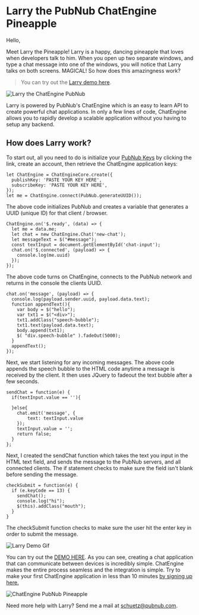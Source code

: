 # Larry the PubNub ChatEngine Pineapple
Hello,

Meet Larry the Pineapple!  Larry is a happy, dancing pineapple that loves when developers talk to him.  When you open up two separate windows, and type a chat message into one of the windows, you will notice that Larry talks on both screens. MAGICAL!   So how does this amazingness work?

> You can try out the [Larry demo here](https://jordanschuetz.github.io/Larry-the-PubNub-ChatEngine-Pineapple/).

![Larry the ChatEngine PubNub](https://i.imgur.com/H3IubTE.png)

Larry is powered by PubNub's ChatEngine which is an easy to learn API to create powerful chat applications.  In only a few lines of code, ChatEngine allows you to rapidly develop a scalable application without you having to setup any backend.  

## How does Larry work?

To start out, all you need to do is initialize your [PubNub Keys](https://www.pubnub.com/docs/tutorials/chatengine#step-one-pubnub-keys) by clicking the link, create an account, then retrieve the ChatEngine application keys:

```
let ChatEngine = ChatEngineCore.create({
  publishKey: 'PASTE YOUR KEY HERE',
  subscribeKey: 'PASTE YOUR KEY HERE',
});
let me = ChatEngine.connect(PubNub.generateUUID());
```
The above code initializes PubNub and creates a variable that generates a UUID (unique ID) for that client / browser.  

```
ChatEngine.on('$.ready', (data) => {
  let me = data.me;
  let chat = new ChatEngine.Chat('new-chat');
  let messageText = $("#message");
  const textInput = document.getElementById('chat-input');
  chat.on('$.connected', (payload) => {
    console.log(me.uuid)
  });
});
```
The above code turns on ChatEngine, connects to the PubNub network and returns in the console the clients UUID.

```
chat.on('message', (payload) => {
  console.log(payload.sender.uuid, payload.data.text);
  function appendText(){
    var body = $("hello");
    var txt1 = $("<div>");
    txt1.addClass("speech-bubble");
    txt1.text(payload.data.text);
    body.append(txt1);
    $( "div.speech-bubble" ).fadeOut(5000);
  }
  appendText();
});
```
Next, we start listening for any incoming messages.  The above code appends the speech bubble to the HTML code anytime a message is received by the client.  It then uses JQuery to fadeout the text bubble after a few seconds.  

```
sendChat = function(e) {
  if(textInput.value == ''){

  }else{
    chat.emit('message', {
        text: textInput.value
    });
    textInput.value = '';
    return false;
  }
};
```
Next, I created the sendChat function which takes the text you input in the HTML text field, and sends the message to the PubNub servers, and all connected clients.  The if statement checks to make sure the field isn't blank before sending the message.
```
checkSubmit = function(e) {
  if (e.keyCode == 13) {
    sendChat();
    console.log("hi");
    $(this).addClass("mouth");
  }
}
```
The checkSubmit function checks to make sure the user hit the enter key in order to submit the message.  

![Larry Demo Gif](https://i.imgur.com/5dDAXa1.gif)

You can try out the [DEMO HERE](https://jordanschuetz.github.io/Larry-the-PubNub-ChatEngine-Pineapple/).  As you can see, creating a chat application that can communicate between devices is incredibly simple.  ChatEngine makes the entire process seamless and the integration is simple.  Try to make your first ChatEngine application in less than 10 minutes [by signing up here.](https://www.pubnub.com/docs/tutorials/chatengine#step-one-pubnub-keys)

![ChatEngine PubNub Pineapple](https://i.imgur.com/OQIBWt0.png)

Need more help with Larry? Send me a mail at schuetz@pubnub.com.